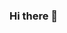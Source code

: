 ### Hi there 👋

<!--
**Bannview/Bannview** is a ✨ _special_ ✨ repository because its `README.md` (this file) appears on your GitHub profile.

Here are some ideas to get you started:

- 🔭 I’m currently working on my rowing carrier
- 🌱 I’m currently learning about the solar system 🔭
- 👯 I’m not looking to collaborate on anything for the time being :) 
- 🤔 I’m looking for help with the basics of using git hub
- 💬 Ask me about Anything
- 📫 How to reach me: dg367000@gmail.com
- 😄 Pronouns: He/Him
- ⚡ Fun fact: Irish Champion Swimmer 🏊‍♂️ 
-->
